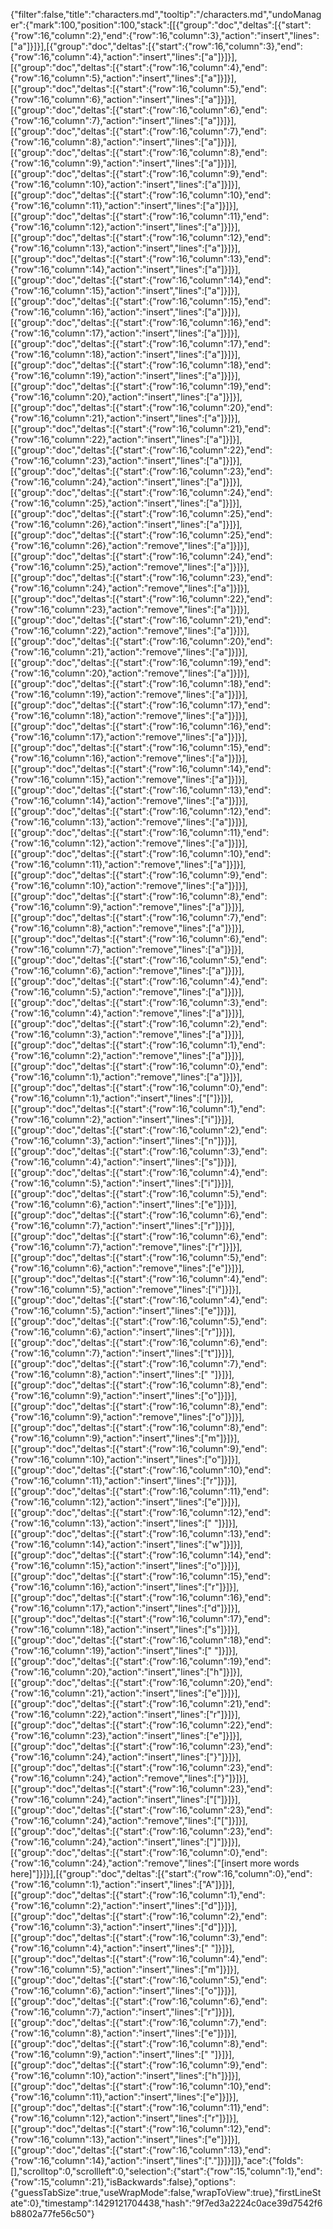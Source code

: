 {"filter":false,"title":"characters.md","tooltip":"/characters.md","undoManager":{"mark":100,"position":100,"stack":[[{"group":"doc","deltas":[{"start":{"row":16,"column":2},"end":{"row":16,"column":3},"action":"insert","lines":["a"]}]}],[{"group":"doc","deltas":[{"start":{"row":16,"column":3},"end":{"row":16,"column":4},"action":"insert","lines":["a"]}]}],[{"group":"doc","deltas":[{"start":{"row":16,"column":4},"end":{"row":16,"column":5},"action":"insert","lines":["a"]}]}],[{"group":"doc","deltas":[{"start":{"row":16,"column":5},"end":{"row":16,"column":6},"action":"insert","lines":["a"]}]}],[{"group":"doc","deltas":[{"start":{"row":16,"column":6},"end":{"row":16,"column":7},"action":"insert","lines":["a"]}]}],[{"group":"doc","deltas":[{"start":{"row":16,"column":7},"end":{"row":16,"column":8},"action":"insert","lines":["a"]}]}],[{"group":"doc","deltas":[{"start":{"row":16,"column":8},"end":{"row":16,"column":9},"action":"insert","lines":["a"]}]}],[{"group":"doc","deltas":[{"start":{"row":16,"column":9},"end":{"row":16,"column":10},"action":"insert","lines":["a"]}]}],[{"group":"doc","deltas":[{"start":{"row":16,"column":10},"end":{"row":16,"column":11},"action":"insert","lines":["a"]}]}],[{"group":"doc","deltas":[{"start":{"row":16,"column":11},"end":{"row":16,"column":12},"action":"insert","lines":["a"]}]}],[{"group":"doc","deltas":[{"start":{"row":16,"column":12},"end":{"row":16,"column":13},"action":"insert","lines":["a"]}]}],[{"group":"doc","deltas":[{"start":{"row":16,"column":13},"end":{"row":16,"column":14},"action":"insert","lines":["a"]}]}],[{"group":"doc","deltas":[{"start":{"row":16,"column":14},"end":{"row":16,"column":15},"action":"insert","lines":["a"]}]}],[{"group":"doc","deltas":[{"start":{"row":16,"column":15},"end":{"row":16,"column":16},"action":"insert","lines":["a"]}]}],[{"group":"doc","deltas":[{"start":{"row":16,"column":16},"end":{"row":16,"column":17},"action":"insert","lines":["a"]}]}],[{"group":"doc","deltas":[{"start":{"row":16,"column":17},"end":{"row":16,"column":18},"action":"insert","lines":["a"]}]}],[{"group":"doc","deltas":[{"start":{"row":16,"column":18},"end":{"row":16,"column":19},"action":"insert","lines":["a"]}]}],[{"group":"doc","deltas":[{"start":{"row":16,"column":19},"end":{"row":16,"column":20},"action":"insert","lines":["a"]}]}],[{"group":"doc","deltas":[{"start":{"row":16,"column":20},"end":{"row":16,"column":21},"action":"insert","lines":["a"]}]}],[{"group":"doc","deltas":[{"start":{"row":16,"column":21},"end":{"row":16,"column":22},"action":"insert","lines":["a"]}]}],[{"group":"doc","deltas":[{"start":{"row":16,"column":22},"end":{"row":16,"column":23},"action":"insert","lines":["a"]}]}],[{"group":"doc","deltas":[{"start":{"row":16,"column":23},"end":{"row":16,"column":24},"action":"insert","lines":["a"]}]}],[{"group":"doc","deltas":[{"start":{"row":16,"column":24},"end":{"row":16,"column":25},"action":"insert","lines":["a"]}]}],[{"group":"doc","deltas":[{"start":{"row":16,"column":25},"end":{"row":16,"column":26},"action":"insert","lines":["a"]}]}],[{"group":"doc","deltas":[{"start":{"row":16,"column":25},"end":{"row":16,"column":26},"action":"remove","lines":["a"]}]}],[{"group":"doc","deltas":[{"start":{"row":16,"column":24},"end":{"row":16,"column":25},"action":"remove","lines":["a"]}]}],[{"group":"doc","deltas":[{"start":{"row":16,"column":23},"end":{"row":16,"column":24},"action":"remove","lines":["a"]}]}],[{"group":"doc","deltas":[{"start":{"row":16,"column":22},"end":{"row":16,"column":23},"action":"remove","lines":["a"]}]}],[{"group":"doc","deltas":[{"start":{"row":16,"column":21},"end":{"row":16,"column":22},"action":"remove","lines":["a"]}]}],[{"group":"doc","deltas":[{"start":{"row":16,"column":20},"end":{"row":16,"column":21},"action":"remove","lines":["a"]}]}],[{"group":"doc","deltas":[{"start":{"row":16,"column":19},"end":{"row":16,"column":20},"action":"remove","lines":["a"]}]}],[{"group":"doc","deltas":[{"start":{"row":16,"column":18},"end":{"row":16,"column":19},"action":"remove","lines":["a"]}]}],[{"group":"doc","deltas":[{"start":{"row":16,"column":17},"end":{"row":16,"column":18},"action":"remove","lines":["a"]}]}],[{"group":"doc","deltas":[{"start":{"row":16,"column":16},"end":{"row":16,"column":17},"action":"remove","lines":["a"]}]}],[{"group":"doc","deltas":[{"start":{"row":16,"column":15},"end":{"row":16,"column":16},"action":"remove","lines":["a"]}]}],[{"group":"doc","deltas":[{"start":{"row":16,"column":14},"end":{"row":16,"column":15},"action":"remove","lines":["a"]}]}],[{"group":"doc","deltas":[{"start":{"row":16,"column":13},"end":{"row":16,"column":14},"action":"remove","lines":["a"]}]}],[{"group":"doc","deltas":[{"start":{"row":16,"column":12},"end":{"row":16,"column":13},"action":"remove","lines":["a"]}]}],[{"group":"doc","deltas":[{"start":{"row":16,"column":11},"end":{"row":16,"column":12},"action":"remove","lines":["a"]}]}],[{"group":"doc","deltas":[{"start":{"row":16,"column":10},"end":{"row":16,"column":11},"action":"remove","lines":["a"]}]}],[{"group":"doc","deltas":[{"start":{"row":16,"column":9},"end":{"row":16,"column":10},"action":"remove","lines":["a"]}]}],[{"group":"doc","deltas":[{"start":{"row":16,"column":8},"end":{"row":16,"column":9},"action":"remove","lines":["a"]}]}],[{"group":"doc","deltas":[{"start":{"row":16,"column":7},"end":{"row":16,"column":8},"action":"remove","lines":["a"]}]}],[{"group":"doc","deltas":[{"start":{"row":16,"column":6},"end":{"row":16,"column":7},"action":"remove","lines":["a"]}]}],[{"group":"doc","deltas":[{"start":{"row":16,"column":5},"end":{"row":16,"column":6},"action":"remove","lines":["a"]}]}],[{"group":"doc","deltas":[{"start":{"row":16,"column":4},"end":{"row":16,"column":5},"action":"remove","lines":["a"]}]}],[{"group":"doc","deltas":[{"start":{"row":16,"column":3},"end":{"row":16,"column":4},"action":"remove","lines":["a"]}]}],[{"group":"doc","deltas":[{"start":{"row":16,"column":2},"end":{"row":16,"column":3},"action":"remove","lines":["a"]}]}],[{"group":"doc","deltas":[{"start":{"row":16,"column":1},"end":{"row":16,"column":2},"action":"remove","lines":["a"]}]}],[{"group":"doc","deltas":[{"start":{"row":16,"column":0},"end":{"row":16,"column":1},"action":"remove","lines":["a"]}]}],[{"group":"doc","deltas":[{"start":{"row":16,"column":0},"end":{"row":16,"column":1},"action":"insert","lines":["["]}]}],[{"group":"doc","deltas":[{"start":{"row":16,"column":1},"end":{"row":16,"column":2},"action":"insert","lines":["i"]}]}],[{"group":"doc","deltas":[{"start":{"row":16,"column":2},"end":{"row":16,"column":3},"action":"insert","lines":["n"]}]}],[{"group":"doc","deltas":[{"start":{"row":16,"column":3},"end":{"row":16,"column":4},"action":"insert","lines":["s"]}]}],[{"group":"doc","deltas":[{"start":{"row":16,"column":4},"end":{"row":16,"column":5},"action":"insert","lines":["i"]}]}],[{"group":"doc","deltas":[{"start":{"row":16,"column":5},"end":{"row":16,"column":6},"action":"insert","lines":["e"]}]}],[{"group":"doc","deltas":[{"start":{"row":16,"column":6},"end":{"row":16,"column":7},"action":"insert","lines":["r"]}]}],[{"group":"doc","deltas":[{"start":{"row":16,"column":6},"end":{"row":16,"column":7},"action":"remove","lines":["r"]}]}],[{"group":"doc","deltas":[{"start":{"row":16,"column":5},"end":{"row":16,"column":6},"action":"remove","lines":["e"]}]}],[{"group":"doc","deltas":[{"start":{"row":16,"column":4},"end":{"row":16,"column":5},"action":"remove","lines":["i"]}]}],[{"group":"doc","deltas":[{"start":{"row":16,"column":4},"end":{"row":16,"column":5},"action":"insert","lines":["e"]}]}],[{"group":"doc","deltas":[{"start":{"row":16,"column":5},"end":{"row":16,"column":6},"action":"insert","lines":["r"]}]}],[{"group":"doc","deltas":[{"start":{"row":16,"column":6},"end":{"row":16,"column":7},"action":"insert","lines":["t"]}]}],[{"group":"doc","deltas":[{"start":{"row":16,"column":7},"end":{"row":16,"column":8},"action":"insert","lines":[" "]}]}],[{"group":"doc","deltas":[{"start":{"row":16,"column":8},"end":{"row":16,"column":9},"action":"insert","lines":["o"]}]}],[{"group":"doc","deltas":[{"start":{"row":16,"column":8},"end":{"row":16,"column":9},"action":"remove","lines":["o"]}]}],[{"group":"doc","deltas":[{"start":{"row":16,"column":8},"end":{"row":16,"column":9},"action":"insert","lines":["m"]}]}],[{"group":"doc","deltas":[{"start":{"row":16,"column":9},"end":{"row":16,"column":10},"action":"insert","lines":["o"]}]}],[{"group":"doc","deltas":[{"start":{"row":16,"column":10},"end":{"row":16,"column":11},"action":"insert","lines":["r"]}]}],[{"group":"doc","deltas":[{"start":{"row":16,"column":11},"end":{"row":16,"column":12},"action":"insert","lines":["e"]}]}],[{"group":"doc","deltas":[{"start":{"row":16,"column":12},"end":{"row":16,"column":13},"action":"insert","lines":[" "]}]}],[{"group":"doc","deltas":[{"start":{"row":16,"column":13},"end":{"row":16,"column":14},"action":"insert","lines":["w"]}]}],[{"group":"doc","deltas":[{"start":{"row":16,"column":14},"end":{"row":16,"column":15},"action":"insert","lines":["o"]}]}],[{"group":"doc","deltas":[{"start":{"row":16,"column":15},"end":{"row":16,"column":16},"action":"insert","lines":["r"]}]}],[{"group":"doc","deltas":[{"start":{"row":16,"column":16},"end":{"row":16,"column":17},"action":"insert","lines":["d"]}]}],[{"group":"doc","deltas":[{"start":{"row":16,"column":17},"end":{"row":16,"column":18},"action":"insert","lines":["s"]}]}],[{"group":"doc","deltas":[{"start":{"row":16,"column":18},"end":{"row":16,"column":19},"action":"insert","lines":[" "]}]}],[{"group":"doc","deltas":[{"start":{"row":16,"column":19},"end":{"row":16,"column":20},"action":"insert","lines":["h"]}]}],[{"group":"doc","deltas":[{"start":{"row":16,"column":20},"end":{"row":16,"column":21},"action":"insert","lines":["e"]}]}],[{"group":"doc","deltas":[{"start":{"row":16,"column":21},"end":{"row":16,"column":22},"action":"insert","lines":["r"]}]}],[{"group":"doc","deltas":[{"start":{"row":16,"column":22},"end":{"row":16,"column":23},"action":"insert","lines":["e"]}]}],[{"group":"doc","deltas":[{"start":{"row":16,"column":23},"end":{"row":16,"column":24},"action":"insert","lines":["}"]}]}],[{"group":"doc","deltas":[{"start":{"row":16,"column":23},"end":{"row":16,"column":24},"action":"remove","lines":["}"]}]}],[{"group":"doc","deltas":[{"start":{"row":16,"column":23},"end":{"row":16,"column":24},"action":"insert","lines":["["]}]}],[{"group":"doc","deltas":[{"start":{"row":16,"column":23},"end":{"row":16,"column":24},"action":"remove","lines":["["]}]}],[{"group":"doc","deltas":[{"start":{"row":16,"column":23},"end":{"row":16,"column":24},"action":"insert","lines":["]"]}]}],[{"group":"doc","deltas":[{"start":{"row":16,"column":0},"end":{"row":16,"column":24},"action":"remove","lines":["[insert more words here]"]}]}],[{"group":"doc","deltas":[{"start":{"row":16,"column":0},"end":{"row":16,"column":1},"action":"insert","lines":["A"]}]}],[{"group":"doc","deltas":[{"start":{"row":16,"column":1},"end":{"row":16,"column":2},"action":"insert","lines":["d"]}]}],[{"group":"doc","deltas":[{"start":{"row":16,"column":2},"end":{"row":16,"column":3},"action":"insert","lines":["d"]}]}],[{"group":"doc","deltas":[{"start":{"row":16,"column":3},"end":{"row":16,"column":4},"action":"insert","lines":[" "]}]}],[{"group":"doc","deltas":[{"start":{"row":16,"column":4},"end":{"row":16,"column":5},"action":"insert","lines":["m"]}]}],[{"group":"doc","deltas":[{"start":{"row":16,"column":5},"end":{"row":16,"column":6},"action":"insert","lines":["o"]}]}],[{"group":"doc","deltas":[{"start":{"row":16,"column":6},"end":{"row":16,"column":7},"action":"insert","lines":["r"]}]}],[{"group":"doc","deltas":[{"start":{"row":16,"column":7},"end":{"row":16,"column":8},"action":"insert","lines":["e"]}]}],[{"group":"doc","deltas":[{"start":{"row":16,"column":8},"end":{"row":16,"column":9},"action":"insert","lines":[" "]}]}],[{"group":"doc","deltas":[{"start":{"row":16,"column":9},"end":{"row":16,"column":10},"action":"insert","lines":["h"]}]}],[{"group":"doc","deltas":[{"start":{"row":16,"column":10},"end":{"row":16,"column":11},"action":"insert","lines":["e"]}]}],[{"group":"doc","deltas":[{"start":{"row":16,"column":11},"end":{"row":16,"column":12},"action":"insert","lines":["r"]}]}],[{"group":"doc","deltas":[{"start":{"row":16,"column":12},"end":{"row":16,"column":13},"action":"insert","lines":["e"]}]}],[{"group":"doc","deltas":[{"start":{"row":16,"column":13},"end":{"row":16,"column":14},"action":"insert","lines":["."]}]}]]},"ace":{"folds":[],"scrolltop":0,"scrollleft":0,"selection":{"start":{"row":15,"column":1},"end":{"row":15,"column":21},"isBackwards":false},"options":{"guessTabSize":true,"useWrapMode":false,"wrapToView":true},"firstLineState":0},"timestamp":1429121704438,"hash":"9f7ed3a2224c0ace39d7542f6b8802a77fe56c50"}
